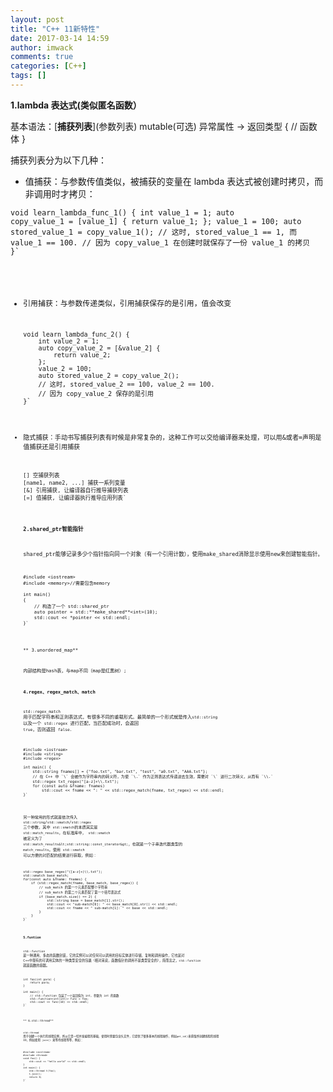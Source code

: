 ```yaml
---
layout: post
title: "C++ 11新特性"
date: 2017-03-14 14:59
author: imwack
comments: true
categories: [C++]
tags: []
---
```

**1.lambda 表达式(类似匿名函数）**

基本语法：[**<span class="hljs-string">捕获列表</span>**](<span class="hljs-link">参数列表</span>) mutable(可选) 异常属性 -&gt; 返回类型 { <span class="hljs-code"> // 函数体</span> }

捕获列表分为以下几种：


*   值捕获：与参数传值类似，被捕获的变量在 lambda 表达式被创建时拷贝，而非调用时才拷贝：


<code class="">void learn_lambda_func_1() {
        int value_1 = 1;
        auto copy_value_1 = [value_1] {
            return value_1;
        };
        value_1 = 100;
        auto stored_value_1 = copy_value_1();
        // 这时, stored_value_1 == 1, 而 value_1 == 100.
        // 因为 copy_value_1 在创建时就保存了一份 value_1 的拷贝
    }`</pre>
    
*   引用捕获：与参数传递类似，引用捕获保存的是引用，值会改变
    <pre class="pure-highlightjs"><code class="">void learn_lambda_func_2() {
        int value_2 = 1;
        auto copy_value_2 = [&amp;value_2] {
            return value_2;
        };
        value_2 = 100;
        auto stored_value_2 = copy_value_2();
        // 这时, stored_value_2 == 100, value_2 == 100.
        // 因为 copy_value_2 保存的是引用
    }`</pre>
    
*   隐式捕获：手动书写捕获列表有时候是非常复杂的，这种工作可以交给编译器来处理，可以用&amp;或者=声明是值捕获还是引用捕获
    <pre class="pure-highlightjs"><code class="">[] 空捕获列表
    [name1, name2, ...] 捕获一系列变量
    [&amp;] 引用捕获, 让编译器自行推导捕获列表
    [=] 值捕获, 让编译器执行推导应用列表`</pre>
    
    **2.shared_ptr智能指针**
    
    shared_ptr能够记录多少个指针指向同一个对象（有一个引用计数），使用make_shared消除显示使用new来创建智能指针。
    <pre class="pure-highlightjs"><code class="">#include &lt;iostream&gt;
    #include &lt;memory&gt;//需要包含memory
    
    int main()
    {
        // 构造了一个 std::shared_ptr
        auto pointer = std::**make_shared**&lt;int&gt;(10);
        std::cout &lt;&lt; *pointer &lt;&lt; std::endl;
    }`</pre>
    ** 3.unordered_map**
    
    内部结构是hash表，与map不同（map是红黑树）;
    
    **4.regex、regex_match、match**
    
    `std::regex_match` 用于匹配字符串和正则表达式，有很多不同的重载形式。最简单的一个形式就是传入`std::string` 以及一个 `std::regex` 进行匹配，当匹配成功时，会返回 `true`，否则返回 `false.`
    <pre class="pure-highlightjs"><code class="">#include &lt;iostream&gt;
    #include &lt;string&gt;
    #include &lt;regex&gt;
    
    int main() {
        std::string fnames[] = {"foo.txt", "bar.txt", "test", "a0.txt", "AAA.txt"};
        // 在 C++ 中 `\` 会被作为字符串内的转义符，为使 `\.` 作为正则表达式传递进去生效，需要对 `\` 进行二次转义，从而有 `\\.`
        std::regex txt_regex("[a-z]+\\.txt");
        for (const auto &amp;fname: fnames)
            std::cout &lt;&lt; fname &lt;&lt; ": " &lt;&lt; std::regex_match(fname, txt_regex) &lt;&lt; std::endl;
    }`</pre>
    另一种常用的形式就是依次传入 `std::string`/`std::smatch`/`std::regex` 三个参数，其中 `std::smatch`的本质其实是 `std::match_results`，在标准库中， `std::smatch` 被定义为了 `std::match_results&lt;std::string::const_iterator&gt;`，也就是一个子串迭代器类型的 `match_results`。使用 `std::smatch` 可以方便的对匹配的结果进行获取，例如：
    <pre class="pure-highlightjs"><code class="">std::regex base_regex("([a-z]+)\\.txt");
    std::smatch base_match;
    for(const auto &amp;fname: fnames) {
        if (std::regex_match(fname, base_match, base_regex)) {
            // sub_match 的第一个元素匹配整个字符串
            // sub_match 的第二个元素匹配了第一个括号表达式
            if (base_match.size() == 2) {
                std::string base = base_match[1].str();
                std::cout &lt;&lt; "sub-match[0]: " &lt;&lt; base_match[0].str() &lt;&lt; std::endl;
                std::cout &lt;&lt; fname &lt;&lt; " sub-match[1]: " &lt;&lt; base &lt;&lt; std::endl;
            }
        }
    }`</pre>
    **5.funtion**
    
    `std::function` 是一种通用、多态的函数封装，它的实例可以对任何可以调用的目标实体进行存储、复制和调用操作，它也是对 C++中现有的可调用实体的一种类型安全的包裹（相对来说，函数指针的调用不是类型安全的），简而言之，`std::function` 就是函数的容器。
    <pre class="pure-highlightjs"><code class="">int foo(int para) {
        return para;
    }
    
    int main() {
        // std::function 包装了一个返回值为 int, 参数为 int 的函数
        std::function&lt;int(int)&gt; func = foo;
        std::cout &lt;&lt; func(10) &lt;&lt; std::endl;
    }`</pre>
    ** 6.std::thread**
    
    `std::thread` 用于创建一个执行的线程实例，所以它是一切并发编程的基础，使用时需要包含头文件，它提供了很多基本的线程操作，例如`get_id()`来获取所创建线程的线程 ID，例如使用 `join()` 来等待线程等等，例如：
    <pre class="pure-highlightjs"><code class="">#include &lt;iostream&gt;
    #include &lt;thread&gt;
    void foo() {
        std::cout &lt;&lt; "hello world" &lt;&lt; std::endl;
    }
    int main() {
        std::thread t(foo);
        t.join();
        return 0;
    }`

&nbsp;
